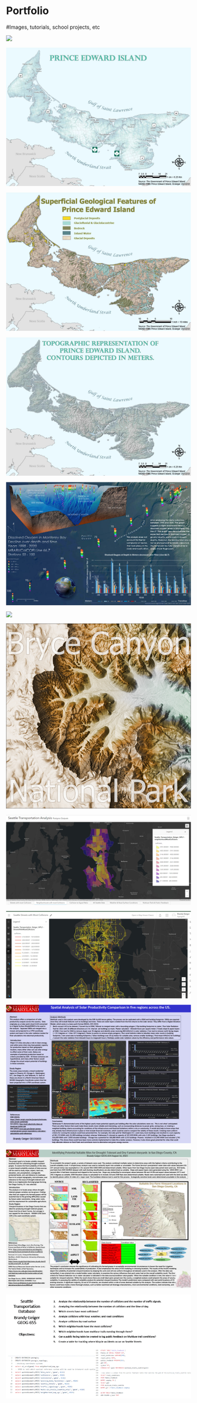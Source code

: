 # Portfolio
#Images, tutorials, school projects, etc


![](https://github.com/brandyge/Portfolio/blob/main/BlueWhale.gif
)

![](https://github.com/brandyge/Portfolio/blob/main/PE_simp.jpg
)

![](https://github.com/brandyge/Portfolio/blob/main/PE_geo.jpg
)

![](https://github.com/brandyge/Portfolio/blob/main/P_topo.jpg
)


![](https://github.com/brandyge/Portfolio/blob/main/montpost.jpg
)

![](https://github.com/brandyge/Portfolio/blob/main/MicroMount.png
)

![](https://github.com/brandyge/Portfolio/blob/main/BryceCan.jpg
)

![](https://github.com/brandyge/Portfolio/blob/main/SeattleTransportationDashboard.jpg
)

![](https://github.com/brandyge/Portfolio/blob/main/SeattleCollions.jpg
)

![](https://github.com/brandyge/Portfolio/blob/main/UMD_solar.jpg
)

![](https://github.com/brandyge/Portfolio/blob/main/1695850523918-5716f177-834a-4333-add3-3f360387277b_1.jpg
)

![](https://github.com/brandyge/Portfolio/blob/main/GeigerGEOG655SLIDES.gif
)
